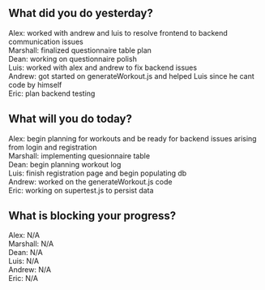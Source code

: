 ## What did you do yesterday?
Alex: worked with andrew and luis to resolve frontend to backend communication issues<br>
Marshall: finalized questionnaire table plan<br>
Dean: working on questionnaire polish<br>
Luis: worked with alex and andrew to fix backend issues<br>
Andrew: got started on generateWorkout.js and helped Luis since he cant code by himself<br>
Eric: plan backend testing<br>
## What will you do today?
Alex: begin planning for workouts and be ready for backend issues arising from login and registration<br>
Marshall: implementing quesionnaire table<br>
Dean: begin planning workout log<br>
Luis: finish registration page and begin populating db<br>
Andrew: worked on the generateWorkout.js code<br>
Eric: working on supertest.js to persist data<br>
## What is blocking your progress?
Alex: N/A<br>
Marshall: N/A<br>
Dean: N/A<br>
Luis: N/A<br>
Andrew: N/A<br>
Eric: N/A<br>
